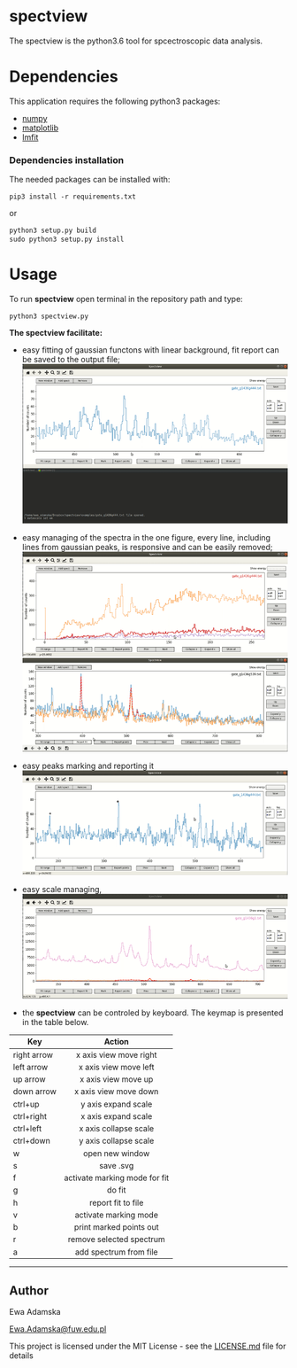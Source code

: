 # spectview
The spectview is the python3.6 tool for spcectroscopic data analysis. 

# Dependencies
This application requires the following python3 packages:
* [numpy](http://www.numpy.org/)
* [matplotlib](http://matplotlib.org/)
* [lmfit](https://github.com/newville/lmfit-py)
         
### Dependencies installation
The needed packages can be installed with:
```
pip3 install -r requirements.txt
```
or
```
python3 setup.py build
sudo python3 setup.py install
```

# Usage

To run **spectview** open terminal in the repository path and type:

```
python3 spectview.py
```
 
 **The spectview facilitate:**
 * easy fitting of gaussian functons with linear background, fit report can be saved to the output file;
![example1](docs/gifs/single_fit.gif)

* easy managing of the spectra in the one figure, every line, including lines from gaussian peaks, is responsive and can be easily removed;
![example2](docs/gifs/easy_selection.gif)
![example4](docs/gifs/remove_fit_plot.gif)

* easy peaks marking and reporting it
![example3](docs/gifs/easy_marking_small.gif)

* easy scale managing,
![example5](docs/gifs/log_scale.gif)

* the **spectview** can be controled by keyboard. The keymap is presented in the table below.


| Key        | Action           |
| ------------- |:-------------:|
| right arrow   | x axis view move right    |
| left arrow    | x axis view move left     |
| up arrow      | x axis view move up       |
| down arrow    | x axis view move down     |
| ctrl+up       | y axis expand scale       |
| ctrl+right    | x axis expand scale       |
| ctrl+left     | x axis collapse scale     |
| ctrl+down     | y axis collapse scale     |
| w             | open new window           |
| s             | save .svg                 |
| f             | activate marking mode for fit |
| g             | do fit                        |
| h             | report fit to file            |
| v             | activate marking mode         |
| b             | print marked points out       |
| r             | remove selected spectrum      |
| a             | add spectrum from file        |

---
## Author
Ewa Adamska

[Ewa.Adamska@fuw.edu.pl](Ewa.Adamska@fuw.edu.pl)


This project is licensed under the MIT License - see the [LICENSE.md](LICENSE.md) file for details
